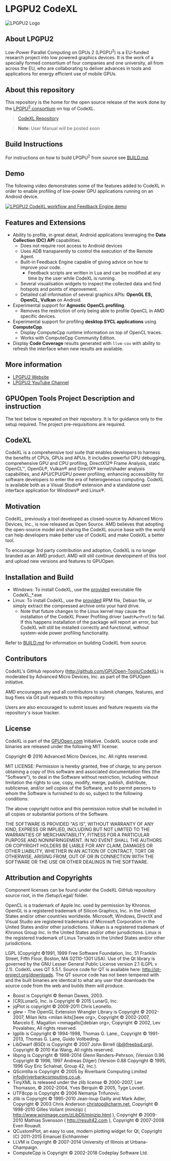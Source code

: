 # LPGPU2 CodeXL

![LPGPU2 Logo](http://lpgpu.org/wp/wp-content/uploads/2016/01/logo_web.png)

## About LPGPU2

Low-Power Parallel Computing on GPUs 2 (LPGPU<sup>2</sup>) is a EU-funded research project into low powered graphics devices. It is the work of a specially formed consortium of four companies and one university, all from across the EU, who are collaborating to deliver advances in tools and applications for energy efficient use of mobile GPUs.

## About this repository

This repository is the home for the open source release of the work done by the [LPGPU<sup>2</sup> consortium](http://lpgpu.org/wp/) on top of CodeXL.

> [CodeXL Repository](https://github.com/GPUOpen-Tools/CodeXL)

> **Note**: User Manual will be posted soon

## Build Instructions

For instructions on how to build LPGPU<sup>2</sup> from source see [BUILD.md](BUILD.md).

## Demo

The following video demonstrates some of the features added to CodeXL in order to enable profiling of low-power GPU applications running on an Android device.

[![LPGPU2 CodeXL workflow and Feedback Engine demo](https://i.ytimg.com/vi/zB9WeHpiUhY/hqdefault.jpg?sqp=-oaymwEZCPYBEIoBSFXyq4qpAwsIARUAAIhCGAFwAQ==&rs=AOn4CLACtRxPqsZLiK9iiH3tYeEX6Wvupw)](https://www.youtube.com/watch?v=zB9WeHpiUhY)

## Features and Extensions
* Ability to profile, in great detail, Android applications leveraging the **Data Collection (DC) API** capabilities.
    * Does not require root access to Android devices
    * Uses ADB transparently to control the execution of the Remote Agent.
    * Built-in Feedback Engine capable of giving advice on how to improve your code.
        * Feedback scripts are written in Lua and can be modified at any time by the user while CodeXL is running.
    * Several visualisation widgets to inspect the collected data and find hotspots and points of improvement.
    * Detailed call information of several graphics APIs: **OpenGL ES, OpenCL, Vulkan** on Android.
* Experimental support for **Agnostic OpenCL profiling**.
    * Removes the restriction of only being able to profile OpenCL in AMD specific devices.
* Experimental support for profiling **desktop SYCL applications** using **ComputeCpp**.
    * Display ComputeCpp runtime information on top of OpenCL traces.
    * Works with ComputeCpp Community Edition.
* Display **Code Coverage** results generated with `llvm-cov` with ability to refresh the interface when new results are available.

## More information

- [LPGPU2 Website](http://lpgpu.org/wp/)
- [LPGPU2 YouTube Channel](https://www.youtube.com/channel/UCDVYThdvn8gwNj0FdzpH1hw)

## GPUOpen Tools Project Description and instruction
The text below is repeated on their repository. It is for guidance only to the setup required. The project pre-requisitions are required.

## CodeXL

CodeXL is a comprehensive tool suite that enables developers to harness the benefits of CPUs, GPUs and APUs. It includes powerful GPU debugging, comprehensive GPU and CPU profiling, DirectX12® Frame Analysis, static OpenCL™, OpenGL®, Vulkan® and DirectX® kernel/shader analysis capabilities, and APU/CPU/GPU power profiling, enhancing accessibility for software developers to enter the era of heterogeneous computing. CodeXL is available both as a Visual Studio® extension and a standalone user interface application for Windows® and Linux®.

## Motivation

CodeXL, previously a tool developed as closed-source by Advanced Micro Devices, Inc., is now released as Open Source. AMD believes that adopting the open-source model and sharing the CodeXL source base with the world can help developers make better use of CodeXL and make CodeXL a better tool.

To encourage 3rd party contribution and adoption, CodeXL is no longer branded as an AMD product. AMD will still continue development of this tool and upload new versions and features to GPUOpen.


## Installation and Build

* Windows: To install CodeXL, use the [provided](https://github.com/GPUOpen-Tools/CodeXL/releases) executable file CodeXL_*.exe
* Linux: To install CodeXL, use the [provided](https://github.com/GPUOpen-Tools/CodeXL/releases) RPM file, Debian file, or simply extract the compressed archive onto your hard drive.
  * Note that future changes to the Linux kernel may cause the installation of the CodeXL Power Profiling driver (`amdtPwrProf`) to fail. If this happens installation of the package will report an error, but CodeXL will still be installed correctly and functional, without system-wide power profiling functionality.

Refer to [BUILD.md](BUILD.md) for information on building CodeXL from source.

## Contributors

CodeXL's GitHub repository (http://github.com/GPUOpen-Tools/CodeXL) is moderated by Advanced Micro Devices, Inc. as part of the GPUOpen initiative.

AMD encourages any and all contributors to submit changes, features, and bug fixes via Git pull requests to this repository.

Users are also encouraged to submit issues and feature requests via the repository's issue tracker.

## License

CodeXL is part of the [GPUOpen.com](http://gpuopen.com/) initiative. CodeXL source code and binaries are released under the following MIT license:

Copyright © 2016 Advanced Micro Devices, Inc. All rights reserved.

MIT LICENSE:
Permission is hereby granted, free of charge, to any person obtaining a copy of this software and associated documentation files (the "Software"), to deal in the Software without restriction, including without limitation the rights to use, copy, modify, merge, publish, distribute, sublicense, and/or sell copies of the Software, and to permit persons to whom the Software is furnished to do so, subject to the following conditions:

The above copyright notice and this permission notice shall be included in all copies or substantial portions of the Software.

THE SOFTWARE IS PROVIDED "AS IS", WITHOUT WARRANTY OF ANY KIND, EXPRESS OR IMPLIED, INCLUDING BUT NOT LIMITED TO THE WARRANTIES OF MERCHANTABILITY, FITNESS FOR A PARTICULAR PURPOSE AND NONINFRINGEMENT.  IN NO EVENT SHALL THE AUTHORS OR COPYRIGHT HOLDERS BE LIABLE FOR ANY CLAIM, DAMAGES OR OTHER LIABILITY, WHETHER IN AN ACTION OF CONTRACT, TORT OR OTHERWISE, ARISING FROM, OUT OF OR IN CONNECTION WITH THE SOFTWARE OR THE USE OR OTHER DEALINGS IN THE SOFTWARE.

## Attribution and Copyrights

Component licenses can be found under the CodeXL GitHub repository source root, in the /Setup/Legal/ folder.

OpenCL is a trademark of Apple Inc. used by permission by Khronos. OpenGL is a registered trademark of Silicon Graphics, Inc. in the United States and/or other countries worldwide. Microsoft, Windows, DirectX and Visual Studio are registered trademarks of Microsoft Corporation in the United States and/or other jurisdictions. Vulkan is a registered trademark of Khronos Group Inc. in the United States and/or other jurisdictions. Linux is the registered trademark of Linus Torvalds in the United States and/or other jurisdictions.

LGPL (Copyright ©1991, 1999 Free Software Foundation, Inc.  51 Franklin Street, Fifth Floor, Boston, MA  02110-1301 USA). Use of the Qt library is governed by the GNU Lesser General Public License version 2.1 (LGPL v 2.1). CodeXL uses QT 5.5.1. Source code for QT is available here: http://qt-project.org/downloads. The QT source code has not been tempered with and the built binaries are identical to what any user that downloads the source code from the web and builds them will produce.

* Boost is Copyright © Beman Dawes, 2003.
* [CR]LunarG, Inc. is Copyright © 2015 LunarG, Inc.
* jqPlot is copyright © 2009-2011 Chris Leonello.
* glew - The OpenGL Extension Wrangler Library is Copyright © 2002-2007, Milan Ikits <milan ikits[]ieee org>, Copyright © 2002-2007, Marcelo E. Magallon <mmagallo[]debian org>, Copyright © 2002, Lev Povalahev, All rights reserved.
* lgplib is Copyright © 1994-1998, Thomas G. Lane., Copyright © 1991-2013, Thomas G. Lane, Guido Vollbeding.
* LibDwarf (BSD) is Copyright © 2007 John Birrell (jb@freebsd.org),  Copyright © 2010 Kai Wang,  All rights reserved.
* libpng is Copyright © 1998-2014 Glenn Randers-Pehrson, (Version 0.96 Copyright © 1996, 1997 Andreas Dilger) (Version 0.88 Copyright © 1995, 1996 Guy Eric Schalnat, Group 42, Inc.).
* QScintilla is Copyright © 2005 by Riverbank Computing Limited <info@riverbankcomputing.co.uk>.
* TinyXML is released under the zlib license © 2000-2007, Lee Thomason, © 2002-2004, Yves Berquin © 2005, Tyge Lovset.
* UTF8cpp is Copyright © 2006 Nemanja Trifunovic.
* zlib is Copyright © 1995-2010 Jean-loup Gailly and Mark Adler, Copyright © 2003 Chris Anderson <christop@charm.net>, Copyright © 1998-2010 Gilles Vollant (minizip) ( http://www.winimage.com/zLibDll/minizip.html ), Copyright © 2009-2010 Mathias Svensson ( http://result42.com ), Copyright © 2007-2008 Even Rouault.
* QCustomPlot, an easy to use, modern plotting widget for Qt, Copyright (C) 2011-2015 Emanuel Eichhammer
* LLVM is Copyright © 2007-2014 University of Illinois at Urbana-Champaign.
* ComputeCpp is Copyright © 2002-2018 Codeplay Software Ltd.

